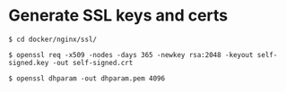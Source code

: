 # Generate SSL keys and certs

``` console
$ cd docker/nginx/ssl/

$ openssl req -x509 -nodes -days 365 -newkey rsa:2048 -keyout self-signed.key -out self-signed.crt

$ openssl dhparam -out dhparam.pem 4096
````